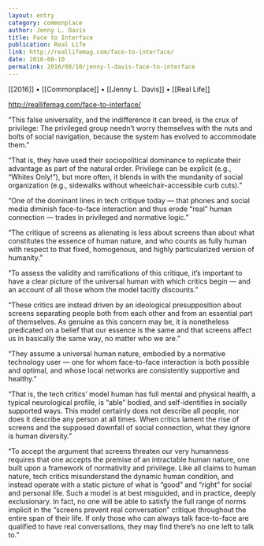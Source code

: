 ```yaml
---
layout: entry
category: commonplace
author: Jenny L. Davis
title: Face to Interface
publication: Real Life
link: http://reallifemag.com/face-to-interface/
date: 2016-08-10
permalink: 2016/08/10/jenny-l-davis-face-to-interface
---
```


[[2016]] • [[Commonplace]] • [[Jenny L. Davis]] • [[Real Life]]

http://reallifemag.com/face-to-interface/

“This false universality, and the indifference it can breed, is the crux of privilege: The privileged group needn’t worry themselves with the nuts and bolts of social navigation, because the system has evolved to accommodate them.”

“That is, they have used their sociopolitical dominance to replicate their advantage as part of the natural order. Privilege can be explicit (e.g., “Whites Only!”), but more often, it blends in with the mundanity of social organization (e.g., sidewalks without wheelchair-accessible curb cuts).”

“One of the dominant lines in tech critique today — that phones and social media diminish face-to-face interaction and thus erode “real” human connection — trades in privileged and normative logic.”

“The critique of screens as alienating is less about screens than about what constitutes the essence of human nature, and who counts as fully human with respect to that fixed, homogenous, and highly particularized version of humanity.”

“To assess the validity and ramifications of this critique, it’s important to have a clear picture of the universal human with which critics begin — and an account of all those whom the model tacitly discounts.”

“These critics are instead driven by an ideological presupposition about screens separating people both from each other and from an essential part of themselves. As genuine as this concern may be, it is nonetheless predicated on a belief that our essence is the same and that screens affect us in basically the same way, no matter who we are.”

“They assume a universal human nature, embodied by a normative technology user — one for whom face-to-face interaction is both possible and optimal, and whose local networks are consistently supportive and healthy.”

“That is, the tech critics’ model human has full mental and physical health, a typical neurological profile, is “able” bodied, and self-identifies in socially supported ways. This model certainly does not describe all people, nor does it describe any person at all times. When critics lament the rise of screens and the supposed downfall of social connection, what they ignore is human diversity.”

“To accept the argument that screens threaten our very humanness requires that one accepts the premise of an intractable human nature, one built upon a framework of normativity and privilege. Like all claims to human nature, tech critics misunderstand the dynamic human condition, and instead operate with a static picture of what is “good” and “right” for social and personal life. Such a model is at best misguided, and in practice, deeply exclusionary. In fact, no one will be able to satisfy the full range of norms implicit in the “screens prevent real conversation” critique throughout the entire span of their life. If only those who can always talk face-to-face are qualified to have real conversations, they may find there’s no one left to talk to.”

